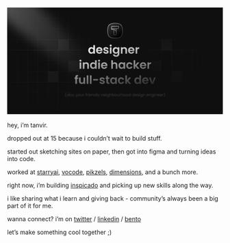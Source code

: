 ![banner that says Taseen Tanvir - designer, indie-hacker & full-stack developer](https://raw.githubusercontent.com/T4533N/T4533N/main/github.png)

hey, i’m tanvir.

dropped out at 15 because i couldn’t wait to build stuff.

started out sketching sites on paper, then got into figma and turning ideas into code.

worked at [starryai](https://starryai.com/), [vocode](https://vocode.dev), [pikzels](https://pikzels.ai/), [dimensions](https://dimensions.dev), and a bunch more.

right now, i’m building [inspicado](https://inspicado.com) and picking up new skills along the way.

i like sharing what i learn and giving back - community’s always been a big part of it for me.

wanna connect? i’m on [twitter](https://twitter.com/okaytanvir) / [linkedin](https://www.linkedin.com/in/taseen-tanvir/) / [bento](https://bento.me/okaytanvir)

let’s make something cool together ;)
